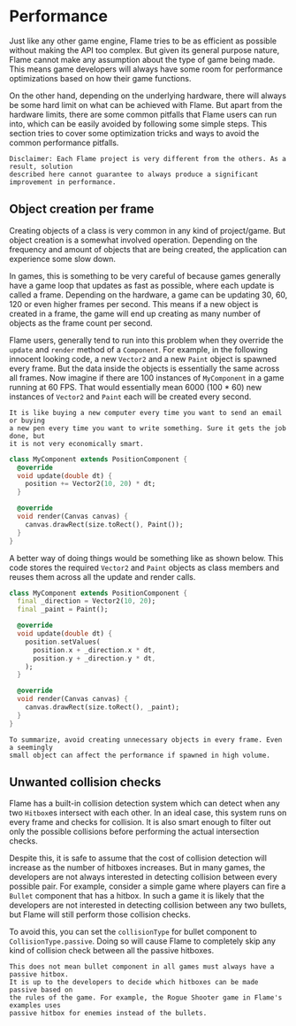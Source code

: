 # Performance

Just like any other game engine, Flame tries to be as efficient as possible without making the API
too complex. But given its general purpose nature, Flame cannot make any assumption about the type of
game being made. This means game developers will always have some room for performance optimizations
based on how their game functions.

On the other hand, depending on the underlying hardware, there will always be some hard limit on what
can be achieved with Flame. But apart from the hardware limits, there are some common pitfalls that
Flame users can run into, which can be easily avoided by following some simple steps. This section tries
to cover some optimization tricks and ways to avoid the common performance pitfalls.

```{note}
Disclaimer: Each Flame project is very different from the others. As a result, solution
described here cannot guarantee to always produce a significant improvement in performance.
```


## Object creation per frame

Creating objects of a class is very common in any kind of project/game. But object creation is a somewhat
involved operation. Depending on the frequency and amount of objects that are being created, the application
can experience some slow down.

In games, this is something to be very careful of because games generally have a game loop that updates
as fast as possible, where each update is called a frame. Depending on the hardware, a game can be updating
30, 60, 120 or even higher frames per second. This means if a new object is created in a frame, the game
will end up creating as many number of objects as the frame count per second.

Flame users, generally tend to run into this problem when they override the `update` and `render` method
of a `Component`. For example, in the following innocent looking code, a new `Vector2` and a new `Paint`
object is spawned every frame. But the data inside the objects is essentially the same across all frames.
Now imagine if there are 100 instances of `MyComponent` in a game running at 60 FPS. That would essentially
mean 6000 (100 * 60) new instances of `Vector2` and `Paint` each will be created every second.

```{note}
It is like buying a new computer every time you want to send an email or buying
a new pen every time you want to write something. Sure it gets the job done, but
it is not very economically smart.
```

```dart
class MyComponent extends PositionComponent {
  @override
  void update(double dt) {
    position += Vector2(10, 20) * dt;
  }

  @override
  void render(Canvas canvas) {
    canvas.drawRect(size.toRect(), Paint());
  }
}
```

A better way of doing things would be something like as shown below. This code stores the required `Vector2`
and `Paint` objects as class members and reuses them across all the update and render calls.

```dart
class MyComponent extends PositionComponent {
  final _direction = Vector2(10, 20);
  final _paint = Paint();

  @override
  void update(double dt) {
    position.setValues(
      position.x + _direction.x * dt, 
      position.y + _direction.y * dt,
    );
  }

  @override
  void render(Canvas canvas) {
    canvas.drawRect(size.toRect(), _paint);
  }
}
```

```{note}
To summarize, avoid creating unnecessary objects in every frame. Even a seemingly
small object can affect the performance if spawned in high volume.
```


## Unwanted collision checks

Flame has a built-in collision detection system which can detect when any two `Hitbox`es intersect with
each other. In an ideal case, this system runs on every frame and checks for collision. It is also smart
enough to filter out only the possible collisions before performing the actual intersection checks.

Despite this, it is safe to assume that the cost of collision detection will increase as the number of
hitboxes increases. But in many games, the developers are not always interested in detecting collision
between every possible pair. For example, consider a simple game where players can fire a `Bullet` component
that has a hitbox. In such a game it is likely that the developers are not interested in detecting collision
between any two bullets, but Flame will still perform those collision checks.

To avoid this, you can set the `collisionType` for bullet component to `CollisionType.passive`. Doing
so will cause Flame to completely skip any kind of collision check between all the passive hitboxes.

```{note}
This does not mean bullet component in all games must always have a passive hitbox.
It is up to the developers to decide which hitboxes can be made passive based on
the rules of the game. For example, the Rogue Shooter game in Flame's examples uses
passive hitbox for enemies instead of the bullets. 
```
